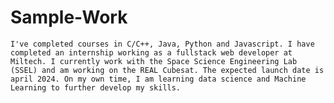 # Sample-Work
    I've completed courses in C/C++, Java, Python and Javascript. I have completed an internship working as a fullstack web developer at Miltech. I currently work with the Space Science Engineering Lab (SSEL) and am working on the REAL Cubesat. The expected launch date is april 2024. On my own time, I am learning data science and Machine Learning to further develop my skills.
